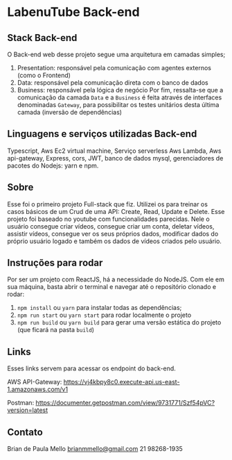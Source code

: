 # LabenuTube Back-end

## Stack Back-end
O Back-end web desse projeto segue uma arquitetura em camadas simples;
1. Presentation: responsável pela comunicação com agentes externos (como o Frontend)
1. Data: responsável pela comunicação direta com o banco de dados
1. Business: responsável pela lógica de negócio
Por fim, ressalta-se que a comunicação da camada `Data` e a `Business` é feita através de interfaces denominadas `Gateway`, para possibilitar os testes unitários desta última camada (inversão de dependências)

## Linguagens e serviços utilizadas Back-end
Typescript, Aws Ec2 virtual machine, Serviço serverless Aws Lambda, Aws api-gateway, Express, cors, JWT, banco de dados mysql, gerenciadores de pacotes do Nodejs: yarn e npm.

## Sobre
Esse foi o primeiro projeto Full-stack que fiz. Utilizei os para treinar os casos básicos de um Crud de uma API: Create, Read, Update e Delete. Esse projeto foi baseado no youtube com funcionalidades parecidas. Nele o usuário consegue criar vídeos, consegue criar um conta, deletar vídeos, assistir vídeos, consegue ver os seus próprios dados, modificar dados do próprio usuário logado e também os dados de vídeos criados pelo usuário. 

## Instruções para rodar
Por ser um projeto com ReactJS, há a necessidade do NodeJS. Com ele em sua máquina, basta abrir o terminal e navegar até o repositório clonado e rodar:
1. `npm install` ou `yarn` para instalar todas as dependências;
1. `npm run start` ou `yarn start` para rodar localmente o projeto
1. `npm run build` ou `yarn build` para gerar uma versão estática do projeto (que ficará na pasta `build`)

## Links
Esses links servem para acessar os endpoint do back-end.

AWS API-Gateway: https://vj4kbpy8c0.execute-api.us-east-1.amazonaws.com/v1

Postman: https://documenter.getpostman.com/view/9731771/Szf54pVC?version=latest

## Contato
Brian de Paula Mello
brianmmello@gmail.com
21 98268-1935

